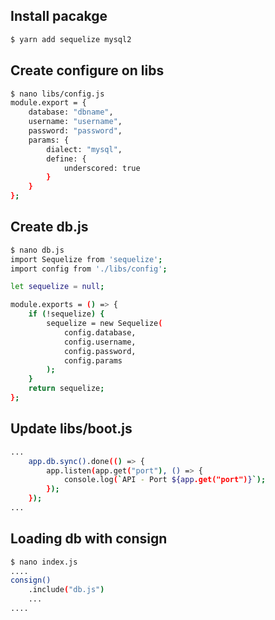 ## Install pacakge
```bash
$ yarn add sequelize mysql2
```

## Create configure on libs
```bash
$ nano libs/config.js
module.export = {
    database: "dbname",
    username: "username",
    password: "password",
    params: {
        dialect: "mysql",
        define: {
            underscored: true
        }
    }
};
```

## Create db.js
```bash
$ nano db.js
import Sequelize from 'sequelize';
import config from './libs/config';

let sequelize = null;

module.exports = () => {
    if (!sequelize) {
        sequelize = new Sequelize(
            config.database,
            config.username,
            config.password,
            config.params
        );
    }
    return sequelize;
};
```

## Update libs/boot.js
```bash
...
    app.db.sync().done(() => {
        app.listen(app.get("port"), () => {
            console.log(`API - Port ${app.get("port")}`);
        });
    });
...
```

## Loading db with consign
```bash
$ nano index.js
....
consign()
    .include("db.js")
    ...
....
```
